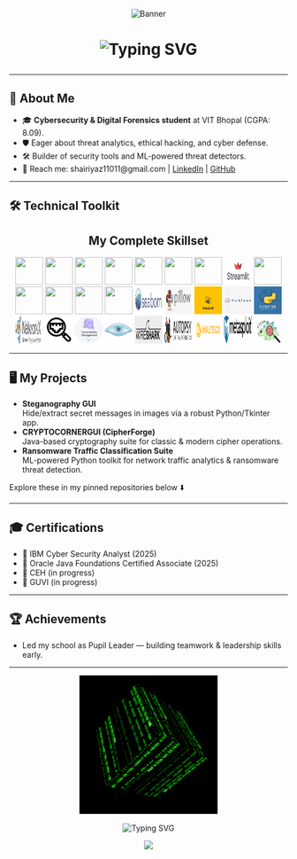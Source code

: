 <!-- Banner -->
<p align="center">
  <img src="assets/RBanner.gif" alt="Banner" width="1080" height="200"/>
</p>

<h1 align="center">
  <img src="https://readme-typing-svg.demolab.com?font=Fira+Code&pause=900&color=18A2E8&center=true&vCenter=true&width=450&lines=Hi%2C+I'm+Shaik+Riyaz+%F0%9F%91%8B;Cybersecurity+Analyst+%7C+Data+Analyst" alt="Typing SVG" />


---

## 🚀 About Me

<ul>
  <li>🎓 <b>Cybersecurity & Digital Forensics student</b> at VIT Bhopal (CGPA: 8.09).</li>
  <li>🛡️ Eager about threat analytics, ethical hacking, and cyber defense.</li>
  <li>🛠️ Builder of security tools and ML-powered threat detectors.</li>
  <li>📧 Reach me: shairiyaz11011@gmail.com | <a href="www.linkedin.com/in/shaik-riyaz-761545251">LinkedIn</a> | <a href="">GitHub</a></li>
</ul>

---

## 🛠️ <span style="animation: glow 1.2s infinite alternate;">Technical Toolkit</span>

<h2 align="center">My Complete Skillset</h2>
<p align="center">
  <!-- High-res SVG icons from Devicon/simple-icons: -->
  <img src="https://cdn.jsdelivr.net/gh/devicons/devicon/icons/python/python-original.svg" height="50" width="50"/>
  <img src="https://cdn.jsdelivr.net/gh/devicons/devicon/icons/java/java-original.svg" height="50" width="50"/>
  <img src="https://cdn.jsdelivr.net/gh/devicons/devicon/icons/html5/html5-original.svg" height="50" width="50"/>
  <img src="https://cdn.jsdelivr.net/gh/devicons/devicon/icons/css3/css3-original.svg" height="50" width="50"/>
  <img src="https://cdn.jsdelivr.net/gh/devicons/devicon@latest/icons/mysql/mysql-original-wordmark.svg" height="50" width="50"/>
  <img src="https://cdn.jsdelivr.net/gh/devicons/devicon@latest/icons/amazonwebservices/amazonwebservices-original-wordmark.svg" height="50" width="50" />
  <img src="https://cdn.jsdelivr.net/gh/devicons/devicon/icons/flask/flask-original-wordmark.svg" height="50" width="50"/>
  <img src="assets/Streamlit.png" height="50" width="50"/>
  <img src="https://cdn.jsdelivr.net/gh/devicons/devicon/icons/tensorflow/tensorflow-original.svg" height="50" width="50"/>
  <img src="https://cdn.jsdelivr.net/gh/devicons/devicon/icons/numpy/numpy-original.svg" height="50" width="50"/>
  <img src="https://cdn.jsdelivr.net/gh/devicons/devicon/icons/pandas/pandas-original.svg" height="50" width="50"/>
  <img src="https://cdn.jsdelivr.net/gh/devicons/devicon/icons/scikit-learn/scikit-learn-original.svg" height="50" width="50"/>
  <img src="https://cdn.jsdelivr.net/gh/devicons/devicon/icons/matplotlib/matplotlib-original.svg" height="50" width="50"/>
  <img src="assets/Seaborn.svg" height="50" width="50"/>
  <img src="assets/Pillow.jpeg" height="50" width="50"/>
  <img src="assets/power bi.gif" height="50" width="50"/>
  <img src="assets/tableau.png" height="50" width="50"/>
  <img src="assets/Tkinter.jpg" height="50" width="50"/>
  <img src="assets/NetworkX.png" height="50" width="50"/>
  <img src="assets/TCP port scanning.png" height="50" width="50"/>
  <img src="assets/Vulnerability analysis.png" height="50" width="50"/>
  <img src="assets/nmap.png" height="50" width="50"/>
  <img src="assets/Wireshark.jpg" height="50" width="50"/>
  <img src="assets/Autopsy.png" height="50" width="50"/>
  <img src="assets/maltego.png" height="50" width="50"/>
  <img src="assets/Metasploit.svg" height="50" width="50"/>
  <img src="assets/steganography.jpeg" height="50" width="50"/>
</p>


---

## 🖥️ My Projects

- <b>Steganography GUI</b>  
  Hide/extract secret messages in images via a robust Python/Tkinter app.
- <b>CRYPTOCORNERGUI (CipherForge)</b>  
  Java-based cryptography suite for classic & modern cipher operations.
- <b>Ransomware Traffic Classification Suite</b>  
  ML-powered Python toolkit for network traffic analytics & ransomware threat detection.

Explore these in my pinned repositories below ⬇️

---

## 🎓 Certifications
- 🏅 IBM Cyber Security Analyst (2025)
- 🏅 Oracle Java Foundations Certified Associate (2025)
- 🏅 CEH (in progress)
- 🏅 GUVI (in progress)

---

## 🏆 Achievements

- Led my school as Pupil Leader — building teamwork & leadership skills early.

---

<!-- Animation for end -->
<p align="center">
  <img src="assets/justlib.gif" width="250"/>
</p>
<p align="center">
  <img src="https://readme-typing-svg.demolab.com?font=Fira+Code&duration=4000&pause=1200&color=39FF14&center=true&width=600&lines=Matrix+Cube+Represents+Security+in+All+Dimensions" alt="Typing SVG" />
</p>

<p align="center">
  <a href="https://your-portfolio-link.com">
      <img src="https://img.shields.io/badge/VISIT%20PORTFOLIO-39FF14?style=for-the-badge&logo=github&logoColor=black" />
  </a>
</p>
